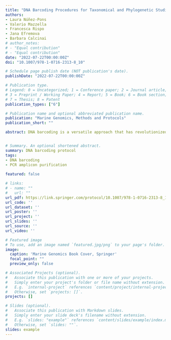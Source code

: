 ```yaml
---
title: "DNA Barcoding Procedures for Taxonomical and Phylogenetic Studies in Marine Animals: Porifera as a Case Study."
authors:
- Laura Núñez-Pons
- Valerio Mazzella
- Francesca Rispo
- Jana Efremova
- Barbara Calcinai
# author_notes:
# - "Equal contribution"
# - "Equal contribution"
date: "2022-07-22T00:00:00Z"
doi: "10.1007/978-1-0716-2313-8_10"

# Schedule page publish date (NOT publication's date).
publishDate: "2022-07-22T00:00:00Z"

# Publication type.
# Legend: 0 = Uncategorized; 1 = Conference paper; 2 = Journal article;
# 3 = Preprint / Working Paper; 4 = Report; 5 = Book; 6 = Book section;
# 7 = Thesis; 8 = Patent
publication_types: ["6"]

# Publication name and optional abbreviated publication name.
publication: "Marine Genomics, Methods and Protocols"
publication_short: ""

abstract: DNA barcoding is a versatile approach that has revolutionized taxonomy and other akin topics in biology and ecology, due to its simplicity and relatively costless procedures. The method consists in the production of one or a few amplicons from informative genetic regions via Sanger sequencing. These markers are selected because they tend to evolve at a similar pace as speciation, allowing to discriminate organismal species. The applicability of this technique is here portrayed for the taxonomical identification of marine sponges (phylum Porifera) as an example.


# Summary. An optional shortened abstract.
summary: DNA barcoding protocol
tags:
- DNA barcoding
- PCR amplicon purification
  
featured: false

# links:
# - name: ""
#   url: ""
url_pdf: https://link.springer.com/protocol/10.1007/978-1-0716-2313-8_10
url_code: ''
url_dataset: ''
url_poster: ''
url_project: ''
url_slides: ''
url_source: ''
url_video: ''

# Featured image
# To use, add an image named `featured.jpg/png` to your page's folder. 
image:
  caption: 'Marine Genomics Book Cover, Springer'
  focal_point: ""
  preview_only: false

# Associated Projects (optional).
#   Associate this publication with one or more of your projects.
#   Simply enter your project's folder or file name without extension.
#   E.g. `internal-project` references `content/project/internal-project/index.md`.
#   Otherwise, set `projects: []`.
projects: []

# Slides (optional).
#   Associate this publication with Markdown slides.
#   Simply enter your slide deck's filename without extension.
#   E.g. `slides: "example"` references `content/slides/example/index.md`.
#   Otherwise, set `slides: ""`.
slides: example
---
```



